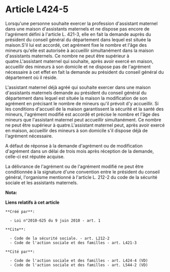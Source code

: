 # Article L424-5

Lorsqu'une personne souhaite exercer la profession d'assistant maternel dans une maison d'assistants maternels et ne dispose
pas encore de l'agrément défini à l'article L. 421-3, elle en fait la demande auprès du président du conseil général du
département dans lequel est située la maison.S'il lui est accordé, cet agrément fixe le nombre et l'âge des mineurs qu'elle
est autorisée à accueillir simultanément dans la maison d'assistants maternels. Ce nombre ne peut être supérieur à
quatre.L'assistant maternel qui souhaite, après avoir exercé en maison, accueillir des mineurs à son domicile et ne dispose
pas de l'agrément nécessaire à cet effet en fait la demande au président du conseil général du département où il réside.

L'assistant maternel déjà agréé qui souhaite exercer dans une maison d'assistants maternels demande au président du conseil
général du département dans lequel est située la maison la modification de son agrément en précisant le nombre de mineurs
qu'il prévoit d'y accueillir. Si les conditions d'accueil de la maison garantissent la sécurité et la santé des mineurs,
l'agrément modifié est accordé et précise le nombre et l'âge des mineurs que l'assistant maternel peut accueillir
simultanément. Ce nombre ne peut être supérieur à quatre.L'assistant maternel peut, après avoir exercé en maison, accueillir
des mineurs à son domicile s'il dispose déjà de l'agrément nécessaire.

A défaut de réponse à la demande d'agrément ou de modification d'agrément dans un délai de trois mois après réception de la
demande, celle-ci est réputée acquise. 

La délivrance de l'agrément ou de l'agrément modifié ne peut être conditionnée à la signature d'une convention entre le
président du conseil général, l'organisme mentionné à l'article L. 212-2 du code de la sécurité sociale et les assistants
maternels.

**Nota:**



**Liens relatifs à cet article**

	**Créé par**:

	  - Loi n°2010-625 du 9 juin 2010 - art. 1

	**Cite**:

	  - Code de la sécurité sociale. - art. L212-2
	  - Code de l'action sociale et des familles - art. L421-3

	**Cité par**:

	  - Code de l'action sociale et des familles - art. L424-4 (VD)
	  - Code de l'action sociale et des familles - art. L544-2 (VD)
